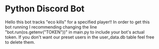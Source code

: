 # Python Discord Bot

Hello this bot tracks "eco kills" for a specified player!!
In order to get this bot running I recommending changing the line "bot.run(os.getenv("TOKEN"))" in main.py to include your bot's actual token.
If you don't want our preset users in the user_data.db table feel free to delete them.